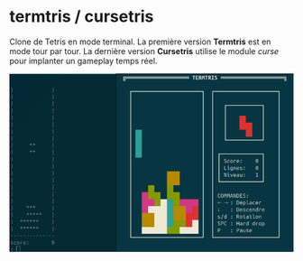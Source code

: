 # termtris / cursetris

Clone de Tetris en mode terminal. La première version **Termtris** est
en mode tour par tour. La dernière version **Cursetris** utilise le
module *curse* pour implanter un gameplay temps réel.

![Termtris](termtris.png "Termtris")
